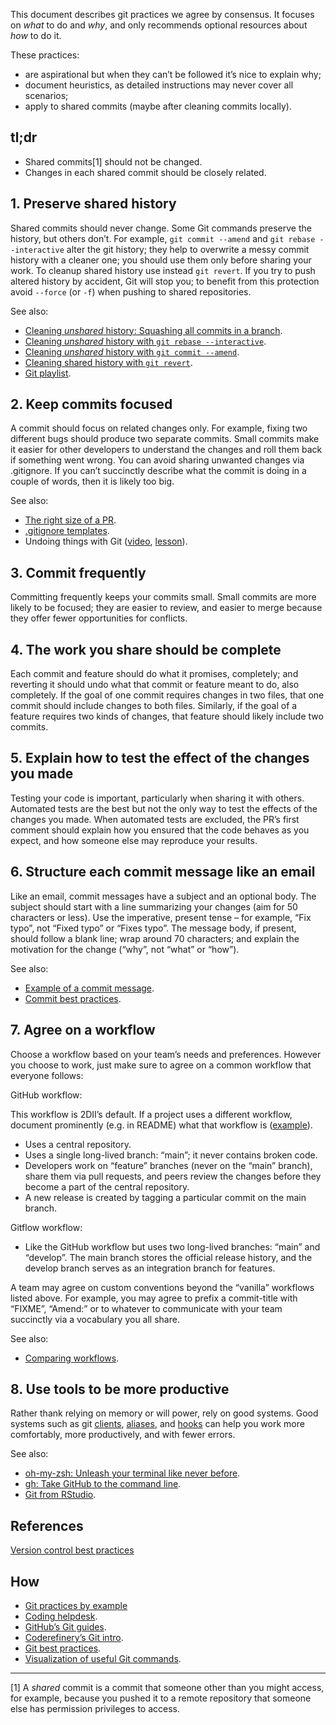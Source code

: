 
This document describes git practices we agree by consensus. It focuses
on *what* to do and *why*, and only recommends optional resources about
*how* to do it.

These practices:

-   are aspirational but when they can’t be followed it’s nice to
    explain why;
-   document heuristics, as detailed instructions may never cover all
    scenarios;
-   apply to shared commits (maybe after cleaning commits locally).

## tl;dr

-   Shared commits[1] should not be changed.
-   Changes in each shared commit should be closely related.

## 1. Preserve shared history

Shared commits should never change. Some Git commands preserve the
history, but others don’t. For example, `git commit --amend` and
`git rebase --interactive` alter the git history; they help to overwrite
a messy commit history with a cleaner one; you should use them only
before sharing your work. To cleanup shared history use instead
`git revert`. If you try to push altered history by accident, Git will
stop you; to benefit from this protection avoid `--force` (or `-f`) when
pushing to shared repositories.

See also:

-   [Cleaning *unshared* history: Squashing all commits in a
    branch](https://youtu.be/08dhy3Zoob4).
-   [Cleaning *unshared* history with
    `git rebase --interactive`](https://youtu.be/cMI8p1XhMzA).
-   [Cleaning *unshared* history with
    `git commit --amend`](https://youtu.be/539pfVfr7OI).
-   [Cleaning shared history with
    `git revert`](https://youtu.be/A8Ld6iDqc3w).
-   [Git
    playlist](https://www.youtube.com/playlist?list=PLvgdJdJDL-AOHkwiaMvYhPKVjiD9vzZIo).

## 2. Keep commits focused

A commit should focus on related changes only. For example, fixing two
different bugs should produce two separate commits. Small commits make
it easier for other developers to understand the changes and roll them
back if something went wrong. You can avoid sharing unwanted changes via
.gitignore. If you can’t succinctly describe what the commit is doing in
a couple of words, then it is likely too big.

See also:

-   [The right size of a
    PR](https://github.com/2DegreesInvesting/practices/discussions/3).
-   [.gitignore templates](https://github.com/github/gitignore).
-   Undoing things with Git ([video](https://youtu.be/dZOfEF19yDk),
    [lesson](https://coderefinery.github.io/git-intro/05-undoing)).

## 3. Commit frequently

Committing frequently keeps your commits small. Small commits are more
likely to be focused; they are easier to review, and easier to merge
because they offer fewer opportunities for conflicts.

## 4. The work you share should be complete

Each commit and feature should do what it promises, completely; and
reverting it should undo what that commit or feature meant to do, also
completely. If the goal of one commit requires changes in two files,
that one commit should include changes to both files. Similarly, if the
goal of a feature requires two kinds of changes, that feature should
likely include two commits.

## 5. Explain how to test the effect of the changes you made

Testing your code is important, particularly when sharing it with
others. Automated tests are the best but not the only way to test the
effects of the changes you made. When automated tests are excluded, the
PR’s first comment should explain how you ensured that the code behaves
as you expect, and how someone else may reproduce your results.

## 6. Structure each commit message like an email

Like an email, commit messages have a subject and an optional body. The
subject should start with a line summarizing your changes (aim for 50
characters or less). Use the imperative, present tense – for example,
“Fix typo”, not “Fixed typo” or “Fixes typo”. The message body, if
present, should follow a blank line; wrap around 70 characters; and
explain the motivation for the change (“why”, not “what” or “how”).

See also:

-   [Example of a commit
    message](https://github.com/2DegreesInvesting/resources/issues/74).
-   [Commit best
    practices](https://r-pkgs.org/git.html#commit-best-practices).

## 7. Agree on a workflow

Choose a workflow based on your team’s needs and preferences. However
you choose to work, just make sure to agree on a common workflow that
everyone follows:

GitHub workflow:

This workflow is 2DII’s default. If a project uses a different workflow,
document prominently (e.g. in README) what that workflow is
([example](https://github.com/github/gitignore#contributing-workflow)).

-   Uses a central repository.
-   Uses a single long-lived branch: “main”; it never contains broken
    code.
-   Developers work on “feature” branches (never on the “main” branch),
    share them via pull requests, and peers review the changes before
    they become a part of the central repository.
-   A new release is created by tagging a particular commit on the main
    branch.

Gitflow workflow:

-   Like the GitHub workflow but uses two long-lived branches: “main”
    and “develop”. The main branch stores the official release history,
    and the develop branch serves as an integration branch for features.

A team may agree on custom conventions beyond the “vanilla” workflows
listed above. For example, you may agree to prefix a commit-title with
“FIXME”, “Amend:” or to whatever to communicate with your team
succinctly via a vocabulary you all share.

See also:

-   [Comparing
    workflows](https://www.atlassian.com/git/tutorials/comparing-workflows).

## 8. Use tools to be more productive

Rather thank relying on memory or will power, rely on good systems. Good
systems such as git
[clients](https://happygitwithr.com/git-client.html),
[aliases](https://git-scm.com/book/en/v2/Git-Basics-Git-Aliases), and
[hooks](https://git-scm.com/book/en/v2/Customizing-Git-Git-Hooks) can
help you work more comfortably, more productively, and with fewer
errors.

See also:

-   [oh-my-zsh: Unleash your terminal like never
    before](https://ohmyz.sh/).
-   [gh: Take GitHub to the command line](https://cli.github.com/).
-   [Git from
    RStudio](https://rstudio.com/resources/webinars/managing-part-2-github-and-rstudio/).

## References

[Version control best
practices](https://www.git-tower.com/blog/version-control-best-practices/)

## How

-   [Git practices by example](TODO)
-   [Coding
    helpdesk](https://github.com/2DegreesInvesting/coding-helpdesk#coding-helpdesk).
-   [GitHub’s Git guides](https://github.com/git-guides/).
-   [Coderefinery’s Git
    intro](https://coderefinery.github.io/git-intro/).
-   [Git best practices](https://bit.ly/book-git-in-practice).  
-   [Visualization of useful Git
    commands](https://dev.to/lydiahallie/cs-visualized-useful-git-commands-37p1).

------------------------------------------------------------------------

[1] A *shared* commit is a commit that someone other than you might
access, for example, because you pushed it to a remote repository that
someone else has permission privileges to access.
